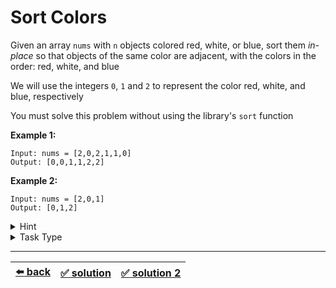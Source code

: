 # Sort Colors

Given an array `nums` with `n` objects colored red, white, or blue, sort them _in-place_ so that objects of the same color are adjacent, with the colors in the order: red, white, and blue

We will use the integers `0`, `1` and `2` to represent the color red, white, and blue, respectively

You must solve this problem without using the library's `sort` function

__Example 1:__

```
Input: nums = [2,0,2,1,1,0]
Output: [0,0,1,1,2,2]
```

__Example 2:__

```
Input: nums = [2,0,1]
Output: [0,1,2]
```

<details>

<summary>Hint</summary>

This is a Task Type for in-place swap and overwrite of the array. We have already seen an example where we need to do in-place _swap_ [here](../sort-letters-two-arrays/task.md) and an example where we need to do in-place _overwrite_ [here](../remove-duplicates-sorted-array/task.md)

The beauty of this task is that it can be solved _both_ ways either by _swapping_ elements or _overwriting_ elements of the array

The solution that entails overwriting is less optimized than the swapping type of solution but the swapping type of solution is less obvious because it uses the "Dutch National Flag" algorithm

You can find the overwriting type of solution and the swapping type of solution by studying the corresponding Approaches in the "Task Type" spoiler

</details>

<details>

<summary>Task Type</summary>

- __`In-Place Swap and Overwrite`__
  <details>

  <summary><i><b><code>Overwrite elements of one or more arrays. Iterate the array and get some information. Then based on this information iterate the array again overwriting its values</code></b></i></summary>

    The solution that entails overwriting elements of the array is a two-pass algorithm using counting sort

    Iterate the array counting number of `0`s, `1`s, and `2`s

    Overwrite the array with the _total_ number of `0`s, then `1`s and followed by `2`s

  </details>

  ---

  <details>

  <summary><i><b><code>Swap elements of one or more arrays. Dutch National Flag algorithm</code></b></i></summary>

    The solution that entails swapping elements of the array is a famous Dutch National Flag alogrithm. The Dutch National Flag algorithm is a sorting algorithm that partitions an array containing elements of three distinct values (for example, `0`s, `1`s, and `2`s) into three parts, in a single traversal of the array. The algorithm is named after the Dutch national flag, which has three horizontal stripes of red, white, and blue

    The algorithm uses three pointers (let's call them `s`, `e` and `n` respectively) to partition the array into three sections:

    1. `A[0...s-1]` contains all elements that are smaller than the middle value (in the example above, the `0`s)

    2. `A[s...e]` contains all elements that are equal to the middle value (in the example above, the `1`s)

    3. `A[e+1...n-1]` contains all elements that are larger than the middle value (in the example above, the `2`s)

    Initially, the pointer `s` points to the beginning of the array, and the pointer `e` points to the end of the array. A third pointer, `i`, starts at the beginning of the array and moves forward one element at a time

    The algorithm continues until the `i` pointer reaches the end of the array. If the element at `A[i]` is smaller than the middle value, it is swapped with the element at `A[s]`, and both pointers `i` and `s` are incremented. If the element at `A[i]` is larger than the middle value, it is swapped with the element at `A[e]`, and the pointer `e` is decremented. If the element at `A[i]` is equal to the middle value, the pointer `i` is incremented

    This algorithm works because, at any point in time during the while loop, the following invariants hold true:

    1. All elements before `s` are smaller than the middle value
    2. All elements after `e` are larger than the middle value
    3. All elements between `s` and `i-1` are equal to the middle value
    4. All elements between `i` and `e` are unprocessed

  </details>

</details>

---

| [:arrow_left: back](../task-type.md) | [:white_check_mark: solution](./solution.js) | [:white_check_mark: solution 2](./solution-2.js) |
| :---: | :---: | :---: |
